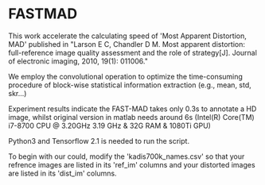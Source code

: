 # FASTMAD
This work accelerate the calculating speed of 'Most Apparent Distortion, MAD' published in "Larson E C, Chandler D M. Most apparent distortion: full-reference image quality assessment and the role of strategy[J]. Journal of electronic imaging, 2010, 19(1): 011006."

We employ the convolutional operation to optimize the time-consuming procedure of block-wise statistical information extraction (e.g., mean, std, skr...)

Experiment results indicate the FAST-MAD takes only 0.3s to annotate a HD image, whilst original version in matlab needs around 6s (Intel(R) Core(TM) i7-8700 CPU @ 3.20GHz 3.19 GHz & 32G RAM & 1080Ti GPU)

Python3 and Tensorflow 2.1 is needed to run the script.

To begin with our could, modify the 'kadis700k_names.csv' so that your refrence images are listed in its 'ref_im' columns and your distorted images are listed in its 'dist_im' columns.
